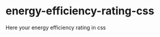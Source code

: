 # energy-efficiency-rating-css
Here your energy efficiency rating in css 

<script async src="//jsfiddle.net/ISanchezDev/LdcLc06r/48/embed/js,html,css,result/dark/"></script>
